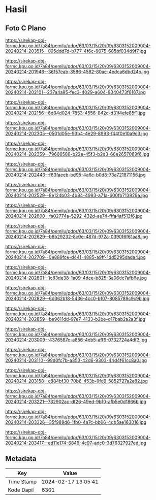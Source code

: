 # Hasil

## Foto C Plano

https://sirekap-obj-formc.kpu.go.id/7a84/pemilu/pdpr/63/03/15/20/09/6303152009004-20240214-203515--095ddd7d-b777-4f6c-9075-685bf034d9f7.jpg

https://sirekap-obj-formc.kpu.go.id/7a84/pemilu/pdpr/63/03/15/20/09/6303152009004-20240214-201946--36f57eab-3586-4582-80ae-4edca6dbd24b.jpg

https://sirekap-obj-formc.kpu.go.id/7a84/pemilu/pdpr/63/03/15/20/09/6303152009004-20240214-202101--237a4a95-fec3-4029-a604-8340473f6167.jpg

https://sirekap-obj-formc.kpu.go.id/7a84/pemilu/pdpr/63/03/15/20/09/6303152009004-20240214-202156--6d84d024-7853-4556-842c-d31f4efe85f1.jpg

https://sirekap-obj-formc.kpu.go.id/7a84/pemilu/pdpr/63/03/15/20/09/6303152009004-20240214-202305--0501d05e-93b4-4e29-8993-f44f0e10a9c3.jpg

https://sirekap-obj-formc.kpu.go.id/7a84/pemilu/pdpr/63/03/15/20/09/6303152009004-20240214-202359--79666588-b22e-45f3-b2d3-66e2657069f6.jpg

https://sirekap-obj-formc.kpu.go.id/7a84/pemilu/pdpr/63/03/15/20/09/6303152009004-20240214-202443--f63faeeb-bd95-4a6c-b0d8-73a721871156.jpg

https://sirekap-obj-formc.kpu.go.id/7a84/pemilu/pdpr/63/03/15/20/09/6303152009004-20240214-202529--8e124b03-4b84-4993-a71a-600fb713829a.jpg

https://sirekap-obj-formc.kpu.go.id/7a84/pemilu/pdpr/63/03/15/20/09/6303152009004-20240214-202600--fa02774a-5292-432d-ae74-fffa4af513f6.jpg

https://sirekap-obj-formc.kpu.go.id/7a84/pemilu/pdpr/63/03/15/20/09/6303152009004-20240214-202629--b8b29232-8c0e-487d-972a-0390f6f61aa8.jpg

https://sirekap-obj-formc.kpu.go.id/7a84/pemilu/pdpr/63/03/15/20/09/6303152009004-20240214-202709--0e889fce-d441-4885-a9ff-1dd5295dada4.jpg

https://sirekap-obj-formc.kpu.go.id/7a84/pemilu/pdpr/63/03/15/20/09/6303152009004-20240214-202801--1c83de38-1a09-4dce-b825-3a06dc7afb6e.jpg

https://sirekap-obj-formc.kpu.go.id/7a84/pemilu/pdpr/63/03/15/20/09/6303152009004-20240214-202829--6d362b18-5436-4cc0-b107-8085789c9c9b.jpg

https://sirekap-obj-formc.kpu.go.id/7a84/pemilu/pdpr/63/03/15/20/09/6303152009004-20240214-202859--be9611dd-97e7-4133-b2be-d17bab2a2a3f.jpg

https://sirekap-obj-formc.kpu.go.id/7a84/pemilu/pdpr/63/03/15/20/09/6303152009004-20240214-203009--4376587c-a856-4eb5-aff6-0732724a4df3.jpg

https://sirekap-obj-formc.kpu.go.id/7a84/pemilu/pdpr/63/03/15/20/09/6303152009004-20240214-203110--99d0fc7b-a353-42d6-9303-44d4f61cc8a0.jpg

https://sirekap-obj-formc.kpu.go.id/7a84/pemilu/pdpr/63/03/15/20/09/6303152009004-20240214-203158--c884bf30-70b6-453b-9fd9-5852727a2e82.jpg

https://sirekap-obj-formc.kpu.go.id/7a84/pemilu/pdpr/63/03/15/20/09/6303152009004-20240214-203221--732902ac-df26-49ed-9b10-afb5e0d1866b.jpg

https://sirekap-obj-formc.kpu.go.id/7a84/pemilu/pdpr/63/03/15/20/09/6303152009004-20240214-203326--35f989d6-1fb0-4a7c-bb66-4db5ae163016.jpg

https://sirekap-obj-formc.kpu.go.id/7a84/pemilu/pdpr/63/03/15/20/09/6303152009004-20240214-203417--ed11e174-6849-4c97-adc0-3d76327927ed.jpg


## Metadata

| Key        | Value               |
| ---------- | ------------------- |
| Time Stamp | 2024-02-17 13:05:41 |
| Kode Dapil | 6301                |



